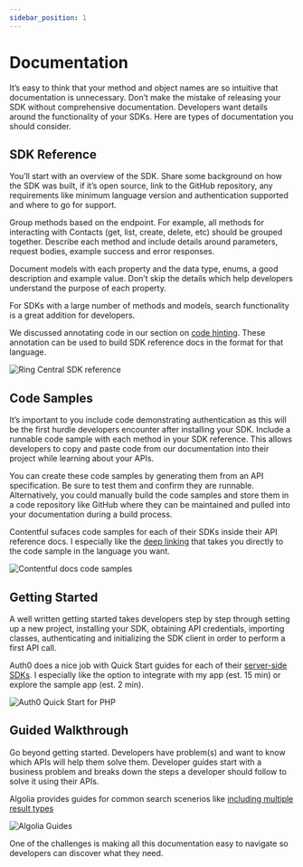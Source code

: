 ```yaml
---
sidebar_position: 1
---
```


# Documentation

It’s easy to think that your method and object names are so intuitive that documentation is unnecessary. Don’t make the mistake of releasing your SDK without comprehensive documentation. Developers want details around the functionality of your SDKs. Here are types of documentation you should consider.

## SDK Reference
You’ll start with an overview of the SDK. Share some background on how the SDK was built, if it’s open source, link to the GitHub repository, any requirements like minimum language version and authentication supported and where to go for support. 

Group methods based on the endpoint. For example, all methods for interacting with Contacts (get, list, create, delete, etc) should be grouped together. Describe each method and include details around parameters, request bodies, example success and error responses.

Document models with each property and the data type, enums, a good description and example value. Don’t skip the details which help developers understand the purpose of each property.

For SDKs with a large number of methods and models, search functionality is a great addition for developers. 

We discussed annotating code in our section on [code hinting](/docs/best-practices/design/code-hinting). These annotation can be used to build SDK reference docs in the format for that language. 

![Ring Central SDK reference](/img/support-docs-ringcentral-javadoc.png)

## Code Samples
It’s important to you include code demonstrating authentication as this will be the first hurdle developers encounter after installing your SDK. Include a runnable code sample with each method in your SDK reference. This allows developers to copy and paste code from our documentation into their project while learning about your APIs.

You can create these code samples by generating them from an API specification. Be sure to test them and confirm they are runnable. Alternatively, you could manually build the code samples and store them in a code repository like GitHub where they can be maintained and pulled into your documentation during a build process. 

Contentful sufaces code samples for each of their SDKs inside their API reference docs. I especially like the [deep linking](https://www.contentful.com/developers/docs/references/content-delivery-api/#/reference/content-types/content-model/get-the-content-model-of-a-space/console/js) that takes you directly to the code sample in the language you want.

![Contentful docs code samples](/img/support-docs-contentful-code-samples.png)

## Getting Started
A well written getting started takes developers step by step through setting up a new project, installing your SDK, obtaining API credentials, importing classes, authenticating and initializing the SDK client in order to perform a first API call.

Auth0 does a nice job with Quick Start guides for each of their [server-side SDKs](https://auth0.com/docs/quickstart/backend/php). I especially like the option to integrate with my app (est. 15 min) or explore the sample app (est. 2 min).

![Auth0 Quick Start for PHP](/img/support-docs-auth0-quickstart.png)

## Guided Walkthrough
Go beyond getting started. Developers have problem(s) and want to know which APIs will help them solve them. Developer guides start with a business problem and breaks down the steps a developer should follow to solve it using their APIs. 

Algolia provides guides for common search scenerios like [including multiple result types](https://www.algolia.com/doc/ui-libraries/autocomplete/guides/including-multiple-result-types/)

![Algolia Guides](/img/support-docs-algolia-guides.png)

One of the challenges is making all this documentation easy to navigate so developers can  discover what they need.